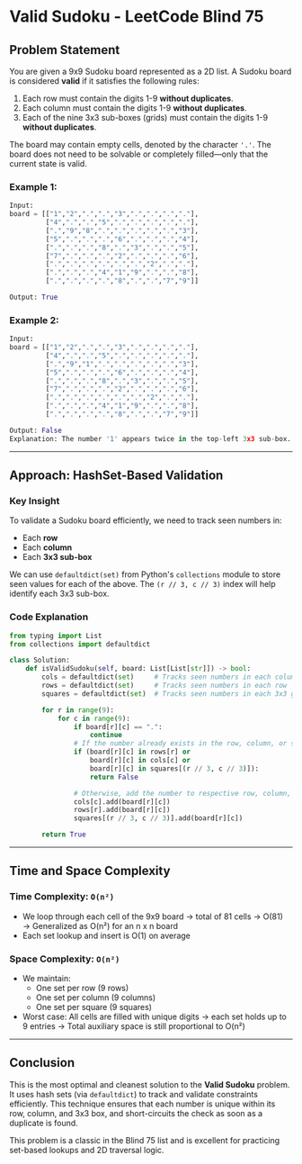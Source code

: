 # Valid Sudoku - LeetCode Blind 75

## Problem Statement
You are given a 9x9 Sudoku board represented as a 2D list. A Sudoku board is considered **valid** if it satisfies the following rules:

1. Each row must contain the digits 1-9 **without duplicates**.
2. Each column must contain the digits 1-9 **without duplicates**.
3. Each of the nine 3x3 sub-boxes (grids) must contain the digits 1-9 **without duplicates**.

The board may contain empty cells, denoted by the character `'.'`. The board does not need to be solvable or completely filled—only that the current state is valid.

### Example 1:
```python
Input:
board = [["1","2",".",".","3",".",".",".","."],
         ["4",".",".","5",".",".",".",".","."],
         [".","9","8",".",".",".",".",".","3"],
         ["5",".",".",".","6",".",".",".","4"],
         [".",".",".","8",".","3",".",".","5"],
         ["7",".",".",".","2",".",".",".","6"],
         [".",".",".",".",".",".","2",".","."],
         [".",".",".","4","1","9",".",".","8"],
         [".",".",".",".","8",".",".","7","9"]]

Output: True
```

### Example 2:
```python
Input:
board = [["1","2",".",".","3",".",".",".","."],
         ["4",".",".","5",".",".",".",".","."],
         [".","9","1",".",".",".",".",".","3"],
         ["5",".",".",".","6",".",".",".","4"],
         [".",".",".","8",".","3",".",".","5"],
         ["7",".",".",".","2",".",".",".","6"],
         [".",".",".",".",".",".","2",".","."],
         [".",".",".","4","1","9",".",".","8"],
         [".",".",".",".","8",".",".","7","9"]]

Output: False
Explanation: The number '1' appears twice in the top-left 3x3 sub-box.
```

---

## Approach: HashSet-Based Validation

### Key Insight
To validate a Sudoku board efficiently, we need to track seen numbers in:
- Each **row**
- Each **column**
- Each **3x3 sub-box**

We can use `defaultdict(set)` from Python's `collections` module to store seen values for each of the above. The `(r // 3, c // 3)` index will help identify each 3x3 sub-box.

### Code Explanation
```python
from typing import List
from collections import defaultdict

class Solution:
    def isValidSudoku(self, board: List[List[str]]) -> bool:
        cols = defaultdict(set)     # Tracks seen numbers in each column
        rows = defaultdict(set)     # Tracks seen numbers in each row
        squares = defaultdict(set)  # Tracks seen numbers in each 3x3 grid

        for r in range(9):
            for c in range(9):
                if board[r][c] == ".":
                    continue
                # If the number already exists in the row, column, or square, it's invalid
                if (board[r][c] in rows[r] or
                    board[r][c] in cols[c] or
                    board[r][c] in squares[(r // 3, c // 3)]):
                    return False

                # Otherwise, add the number to respective row, column, and square sets
                cols[c].add(board[r][c])
                rows[r].add(board[r][c])
                squares[(r // 3, c // 3)].add(board[r][c])

        return True
```

---

## Time and Space Complexity

### Time Complexity: `O(n²)`
- We loop through each cell of the 9x9 board → total of 81 cells → O(81) → Generalized as O(n²) for an n x n board
- Each set lookup and insert is O(1) on average

### Space Complexity: `O(n²)`
- We maintain:
  - One set per row (9 rows)
  - One set per column (9 columns)
  - One set per square (9 squares)
- Worst case: All cells are filled with unique digits → each set holds up to 9 entries → Total auxiliary space is still proportional to O(n²)


---

## Conclusion
This is the most optimal and cleanest solution to the **Valid Sudoku** problem. It uses hash sets (via `defaultdict`) to track and validate constraints efficiently. This technique ensures that each number is unique within its row, column, and 3x3 box, and short-circuits the check as soon as a duplicate is found.

This problem is a classic in the Blind 75 list and is excellent for practicing set-based lookups and 2D traversal logic.
